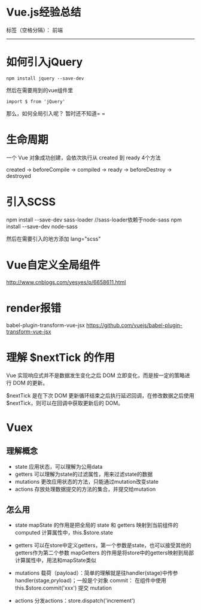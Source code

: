# Vue.js经验总结

标签（空格分隔）： 前端

---

# 如何引入jQuery

    npm install jquery --save-dev

然后在需要用到的vue组件里

    import $ from 'jQuery'
    
那么，如何全局引入呢？
暂时还不知道= =


# 生命周期

一个 Vue 对象成功创建，会依次执行从 created 到 ready 4个方法

created -> beforeCompile -> compiled -> ready -> beforeDestroy -> destroyed

# 引入SCSS

npm install --save-dev sass-loader
//sass-loader依赖于node-sass
npm install --save-dev node-sass

然后在需要引入的地方添加 lang="scss"

# Vue自定义全局组件

http://www.cnblogs.com/yesyes/p/6658611.html


# render报错

babel-plugin-transform-vue-jsx
https://github.com/vuejs/babel-plugin-transform-vue-jsx

# 理解 $nextTick 的作用
Vue 实现响应式并不是数据发生变化之后 DOM 立即变化，而是按一定的策略进行 DOM 的更新。

$nextTick 是在下次 DOM 更新循环结束之后执行延迟回调，在修改数据之后使用 $nextTick，则可以在回调中获取更新后的 DOM。

# Vuex

## 理解概念

- state 应用状态，可以理解为公用data
- getters 可以理解为state的过滤属性，用来过滤state的数据
- mutations 更改应用状态的方法，只能通过mutation改变state
- actions 存放处理数据提交的方法的集合，并提交给mutation

## 怎么用

- state
mapState 的作用是把全局的 state 和 getters 映射到当前组件的 computed 计算属性中，this.$store.state

- getters
可以在store中定义getters，第一个参数是state，也可以接受其他的getters作为第二个参数
mapGetters 的作用是将store中的getters映射到局部计算属性中，用法和mapState类似

- mutations
载荷（payload）：简单的理解就是往handler(stage)中传参handler(stage,pryload)；一般是个对象
commit： 在组件中使用 this.$store.commit('xxx') 提交 mutation

- actions
分发actions：store.dispatch('increment')
